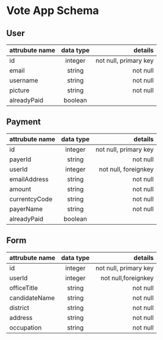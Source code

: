 # Vote App Schema

## User

| attrubute name | data type |               details |
| -------------- | :-------: | --------------------: |
| id             |  integer  | not null, primary key |
| email          |  string   |              not null |
| username       |  string   |              not null |
| picture        |  string   |              not null |
| alreadyPaid    |  boolean  |                       |


## Payment

| attrubute name | data type |               details |
| -------------- | :-------: | --------------------: |
| id             |  integer  | not null, primary key |
| payerId        |  string   |              not null |
| userId         |  integer  |  not null, foreignkey |
| emailAddress   |  string   |              not null |
| amount         |  string   |              not null |
| currentcyCode  |  string   |              not null |
| payerName      |  string   |              not null |
| alreadyPaid    |  boolean  |                       |


## Form


| attrubute name | data type |               details |
| -------------- | :-------: | --------------------: |
| id             |  integer  | not null, primary key |
| userId         |  integer  |   not null,foreignkey |
| officeTitle    |  string   |              not null |
| candidateName  |  string   |              not null |
| district       |  string   |              not null |
| address        |  string   |              not null |
| occupation     |  string   |              not null |
